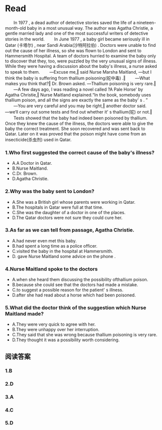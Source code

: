 # Read

　　In 1977 , a dead author of detective stories saved the life of a nineteen-month-old baby in a most unusual way. The author was Agatha Christie, a gentle married lady and one of the most successful writers of detective stories in the world.
　　In June 1977 , a baby girl became seriously ill in Qatar (卡塔尔) , near Sandi Arabia(沙特阿拉伯) . Doctors were unable to find out the cause of her illness, so she was flown to London and sent to Hammersmith Hospital. A team of doctors hurried to examine the baby only to discover that they, too, were puzzled by the very unusual signs of illness. While they were having a discussion about the baby's illness, a nurse asked to speak to them.
　　―Excuse me,‖ said Nurse Marsha Maitland, ―but I think the baby is suffering from thallium poisoning(铊中毒) .‖
　　―What makes you think that?‖ Dr. Brown asked. ―Thallium poisoning is very rare.‖
　　―A few days ago, I was reading a novel called ?A Pale Horse' by Agatha Christie,‖ Nurse Maitland explained.“In the book, somebody uses thallium poison, and all the signs are exactly the same as the baby' s . ”
　　―You are very careful and you may be right,‖ another doctor said. ―we‘ll carry out some tests and find out whether it' s thallium(铊) or not.‖
　　Tests showed that the baby had indeed been poisoned by thallium. Once they knew the cause of the illness, the doctors were able to give the baby the correct treatment. She soon recovered and was sent back to Qatar. Later on it was proved that the poison might have come from an insecticide(杀虫剂) used in Qatar.
### 1.Who first suggested the correct cause of the baby's illness?
* A.A Doctor in Qatar.
* B.Nurse Maitland. 
* C.Dr. Brown.
* D.Agatha Christie.
### 2.Why was the baby sent to London?
* A.She was a British girl whose parents were working in Qatar.
* B.The hospitals in Qatar were full at that time.
* C.She was the daughter of a doctor in one of the places.
* D.The Qatar doctors were not sure they could cure her.
### 3.As far as we can tell from passage, Agatha Christie.
* A.had never even met this baby.
* B.had spent a long time as a police officer.
* C.visited the baby in the hospital at Hammersmith.
* D. gave Nurse Maitland some advice on the phone .
### 4.Nurse Maitland spoke to the doctors
* A.when she heard them discussing the possibility ofthallium poison.
* B.because she could see that the doctors had made a mistake.
* C.to suggest a possible reason for the patient' s illness.
* D.after she had read about a horse which had been poisoned.
### 5.What did the doctor think of the suggestion which Nurse Maitland made?
* A.They were very quick to agree with her.
* B.They were unhappy over her interruption.
* C.They said that she was wrong because thallium poisoning is very rare.
* D.They thought it was a possibility worth considering.
## 阅读答案
### 1.B
### 2.D
### 3.A
### 4.C
### 5.D
